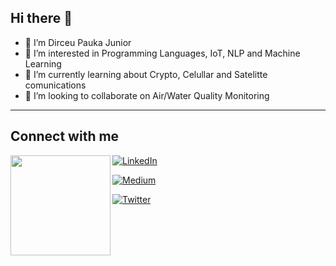 ## Hi there 👋

- 👋 I’m Dirceu Pauka Junior
- 👀 I’m interested in Programming Languages, IoT, NLP and Machine Learning
- 🌱 I’m currently learning about Crypto, Celullar and Satelitte comunications
- 💞️ I’m looking to collaborate on Air/Water Quality Monitoring

<hr>

## Connect with me

<img width="160" src="https://octodex.github.com/images/codercat.jpg" align="left" />

[<img alt="LinkedIn" src="https://img.shields.io/badge/linkedin-%230077B5.svg?&style=for-the-badge&logo=linkedin&logoColor=white" />](https://www.linkedin.com/in/dirceu-pauka-junior/)

[<img alt="Medium" src="https://img.shields.io/badge/medium-%2312100E.svg?&style=for-the-badge&logo=medium&logoColor=white" />](https://dirceu-jr.medium.com/)

[<img alt="Twitter" src="https://img.shields.io/badge/twitter-%231DA1F2.svg?&style=for-the-badge&logo=twitter&logoColor=white" />](https://twitter.com/dirceupj)

